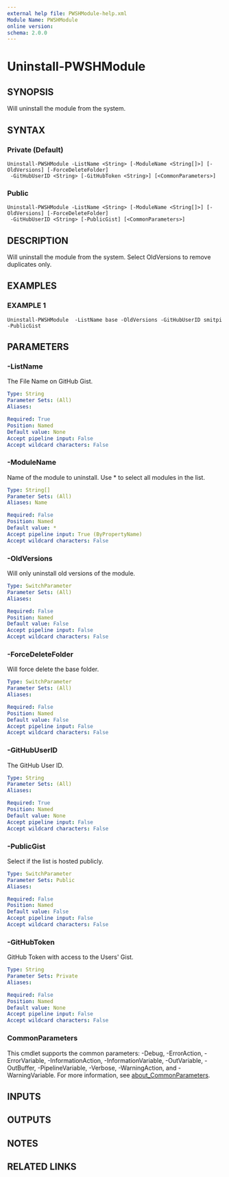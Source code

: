 ```yaml
---
external help file: PWSHModule-help.xml
Module Name: PWSHModule
online version:
schema: 2.0.0
---
```


# Uninstall-PWSHModule

## SYNOPSIS
Will uninstall the module from the system.

## SYNTAX

### Private (Default)
```
Uninstall-PWSHModule -ListName <String> [-ModuleName <String[]>] [-OldVersions] [-ForceDeleteFolder]
 -GitHubUserID <String> [-GitHubToken <String>] [<CommonParameters>]
```

### Public
```
Uninstall-PWSHModule -ListName <String> [-ModuleName <String[]>] [-OldVersions] [-ForceDeleteFolder]
 -GitHubUserID <String> [-PublicGist] [<CommonParameters>]
```

## DESCRIPTION
Will uninstall the module from the system.
Select OldVersions to remove duplicates only.

## EXAMPLES

### EXAMPLE 1
```
Uninstall-PWSHModule  -ListName base -OldVersions -GitHubUserID smitpi -PublicGist
```

## PARAMETERS

### -ListName
The File Name on GitHub Gist.

```yaml
Type: String
Parameter Sets: (All)
Aliases:

Required: True
Position: Named
Default value: None
Accept pipeline input: False
Accept wildcard characters: False
```

### -ModuleName
Name of the module to uninstall.
Use * to select all modules in the list.

```yaml
Type: String[]
Parameter Sets: (All)
Aliases: Name

Required: False
Position: Named
Default value: *
Accept pipeline input: True (ByPropertyName)
Accept wildcard characters: False
```

### -OldVersions
Will only uninstall old versions of the module.

```yaml
Type: SwitchParameter
Parameter Sets: (All)
Aliases:

Required: False
Position: Named
Default value: False
Accept pipeline input: False
Accept wildcard characters: False
```

### -ForceDeleteFolder
Will force delete the base folder.

```yaml
Type: SwitchParameter
Parameter Sets: (All)
Aliases:

Required: False
Position: Named
Default value: False
Accept pipeline input: False
Accept wildcard characters: False
```

### -GitHubUserID
The GitHub User ID.

```yaml
Type: String
Parameter Sets: (All)
Aliases:

Required: True
Position: Named
Default value: None
Accept pipeline input: False
Accept wildcard characters: False
```

### -PublicGist
Select if the list is hosted publicly.

```yaml
Type: SwitchParameter
Parameter Sets: Public
Aliases:

Required: False
Position: Named
Default value: False
Accept pipeline input: False
Accept wildcard characters: False
```

### -GitHubToken
GitHub Token with access to the Users' Gist.

```yaml
Type: String
Parameter Sets: Private
Aliases:

Required: False
Position: Named
Default value: None
Accept pipeline input: False
Accept wildcard characters: False
```

### CommonParameters
This cmdlet supports the common parameters: -Debug, -ErrorAction, -ErrorVariable, -InformationAction, -InformationVariable, -OutVariable, -OutBuffer, -PipelineVariable, -Verbose, -WarningAction, and -WarningVariable. For more information, see [about_CommonParameters](http://go.microsoft.com/fwlink/?LinkID=113216).

## INPUTS

## OUTPUTS

## NOTES

## RELATED LINKS
